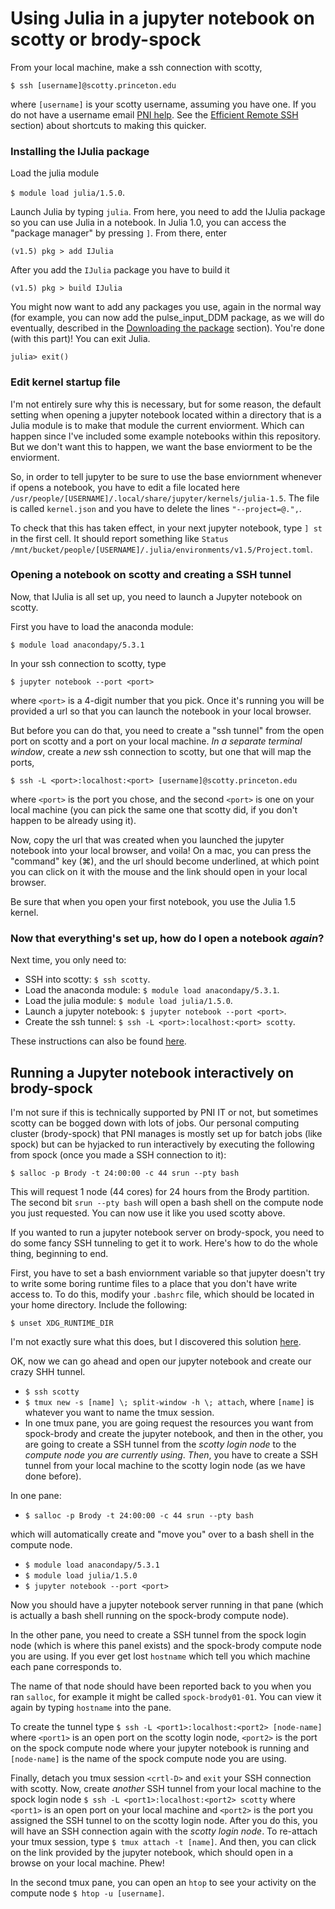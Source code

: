 # Using Julia in a jupyter notebook on scotty or brody-spock

From your local machine, make a ssh connection with scotty, 

```
$ ssh [username]@scotty.princeton.edu
```

where `[username]` is your scotty username, assuming you have one. If you do not have a username email [PNI help](mailto:pnihelp@princeton.edu). See the [Efficient Remote SSH](@ref) section) about shortcuts to making this quicker.


### Installing the IJulia package

Load the julia module

```$ module load julia/1.5.0```.

Launch Julia by typing `julia`. From here, you need to add the IJulia package so you can use Julia in a notebook. In Julia 1.0, you can access the "package manager" by pressing `]`. From there, enter

```(v1.5) pkg > add IJulia```

After you add the `IJulia` package you have to build it

```(v1.5) pkg > build IJulia```

You might now want to add any packages you use, again in the normal way (for example, you can now add the pulse\_input\_DDM package, as we will do eventually, described in the [Downloading the package](@ref) section). You're done (with this part)! You can exit Julia.

```julia> exit()```

### Edit kernel startup file

I'm not entirely sure why this is necessary, but for some reason, the default setting when opening a jupyter notebook located within a directory that is a Julia module is to make that module the current enviorment. Which can happen since I've included some example notebooks within this repository. But we don't want this to happen, we want the base enviorment to be the enviorment. 

So, in order to tell jupyter to be sure to use the base enviornment whenever if opens a notebook, you have to edit a file located here `/usr/people/[USERNAME]/.local/share/jupyter/kernels/julia-1.5`. The file is called `kernel.json` and you have to delete the lines `"--project=@.",`.

To check that this has taken effect, in your next jupyter notebook, type `] st` in the first cell. It should report something like `Status /mnt/bucket/people/[USERNAME]/.julia/environments/v1.5/Project.toml`.

### Opening a notebook on scotty and creating a SSH tunnel

Now, that IJulia is all set up, you need to launch a Jupyter notebook on scotty.

First you have to load the anaconda module:

```$ module load anacondapy/5.3.1``` 


In your ssh connection to scotty, type 

```$ jupyter notebook --port <port>``` 

where `<port>` is a 4-digit number that you pick. Once it's running you will be provided a url so that you can launch the notebook in your local browser. 

But before you can do that, you need to create a "ssh tunnel" from the open port on scotty and a port on your local machine. *In a separate terminal window*, create a *new* ssh connection to scotty, but one that will map the ports, 

```$ ssh -L <port>:localhost:<port> [username]@scotty.princeton.edu``` 

where `<port>` is the port you chose, and the second `<port>` is one on your local machine (you can pick the same one that scotty did, if you don't happen to be already using it).

Now, copy the url that was created when you launched the jupyter notebook into your local browser, and voila! On a mac, you can press the "command" key (⌘), and the url should become underlined, at which point you can click on it with the  mouse and the link should open in your local browser.

Be sure that when you open your first notebook, you use the Julia 1.5 kernel.

### Now that everything's set up, how do I open a notebook _again_?

Next time, you only need to:

- SSH into scotty: `$ ssh scotty`.
- Load the anaconda module: `$ module load anacondapy/5.3.1`.
- Load the julia module: `$ module load julia/1.5.0`.
- Launch a jupyter notebook: `$ jupyter notebook --port <port>`.
- Create the ssh tunnel: `$ ssh -L <port>:localhost:<port> scotty`.

These instructions can also be found [here](https://brodylabwiki.princeton.edu/wiki/index.php/Internal:IJulia_notebook_on_scotty).

## Running a Jupyter notebook interactively on brody-spock

I'm not sure if this is technically supported by PNI IT or not, but sometimes scotty can be bogged down with lots of jobs. Our personal computing cluster (brody-spock) that PNI manages is mostly set up for batch jobs (like spock) but can be hyjacked to run interactively by executing the following from spock (once you made a SSH connection to it):

```$ salloc -p Brody -t 24:00:00 -c 44 srun --pty bash```

This will request 1 node (44 cores) for 24 hours from the Brody partition. The second bit `srun --pty bash` will open a bash shell on the compute node you just requested. You can now use it like you used scotty above. 

If you wanted to run a jupyter notebook server on brody-spock, you need to do some fancy SSH tunneling to get it to work. Here's how to do the whole thing, beginning to end.

First, you have to set a bash enviornment variable so that jupyter doesn't try to write some boring runtime files to a place that you don't have write access to. To do this, modify your `.bashrc` file, which should be located in your home directory. Include the following:

```$ unset XDG_RUNTIME_DIR```

I'm not exactly sure what this does, but I discovered this solution [here](https://github.com/jupyter/notebook/issues/1318).

OK, now we can go ahead and open our jupyter notebook and create our crazy SHH tunnel.

- `$ ssh scotty`
- `$ tmux new -s [name] \; split-window -h \; attach`, where `[name]` is whatever you want to name the tmux session.
- In one tmux pane, you are going request the resources you want from spock-brody and create the jupyter notebook, and then in the other, you are going to create a SSH tunnel from the *scotty login node* to the *compute node you are currently using*. *Then*, you have to create a SSH tunnel from your local machine to the scotty login node (as we have done before). 

In one pane:

- ```$ salloc -p Brody -t 24:00:00 -c 44 srun --pty bash```
            
which will automatically create and "move you" over to a bash shell in the compute node. 
        
- `$ module load anacondapy/5.3.1`
- `$ module load julia/1.5.0`
- `$ jupyter notebook --port <port>`

Now you should have a jupyter notebook server running in that pane (which is actually a bash shell running on the spock-brody compute node).
    
In the other pane, you need to create a SSH tunnel from the spock login node (which is where this panel exists) and the spock-brody compute node you are using. If you ever get lost `hostname` which tell you which machine each pane corresponds to.

The name of that node should have been reported back to you when you ran `salloc`, for example it might be called `spock-brody01-01`. You can view it again by typing `hostname` into the pane. 

To create the tunnel type `$ ssh -L <port1>:localhost:<port2> [node-name]` where `<port1>` is an open port on the scotty login node, `<port2>` is the port on the spock compute node where your jupyter notebook is running and `[node-name]` is the name of the spock compute node you are using.

Finally, detach you tmux session `<crtl-D>` and `exit` your SSH connection with scotty. Now, create *another* SSH tunnel from your local machine to the spock login node `$ ssh -L <port1>:localhost:<port2> scotty` where `<port1>` is an open port on your local machine and `<port2>` is the port you assigned the SSH tunnel to on the scotty login node. After you do this, you will have an SSH connection again with the *scotty login node*. To re-attach your tmux session, type `$ tmux attach -t [name]`. And then, you can click on the link provided by the jupyter notebook, which should open in a browse on your local machine. Phew!

In the second tmux pane, you can open an `htop` to see your activity on the compute node `$ htop -u [username]`.